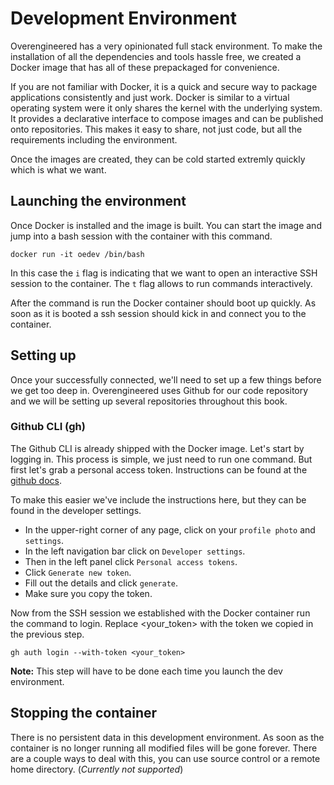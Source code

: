 # Development Environment

Overengineered has a very opinionated full stack environment. To make the installation of all the 
dependencies and tools hassle free, we created a Docker image that has all of these prepackaged 
for convenience.

If you are not familiar with Docker, it is a quick and secure way to package applications 
consistently and just work. Docker is similar to a virtual operating system were it only shares 
the kernel with the underlying system. It provides a declarative interface to compose images and 
can be published onto repositories. This makes it easy to share, not just code, but all the 
requirements including the environment.

Once the images are created, they can be cold started extremly quickly which is what we want.

## Launching the environment

Once Docker is installed and the image is built. You can start the image and jump into a bash 
session with the container with this command.

```rust,ignore
docker run -it oedev /bin/bash
```

In this case the `i` flag is indicating that we want to open an interactive SSH session to the 
container. The `t` flag allows to run commands interactively.

After the command is run the Docker container should boot up quickly. As soon as it is booted a 
ssh session should kick in and connect you to the container.

## Setting up

Once your successfully connected, we'll need to set up a few things before we get too deep in. 
Overengineered uses Github for our code repository and we will be setting up several repositories
throughout this book.

### Github CLI (gh)

The Github CLI is already shipped with the Docker image. Let's start by logging in. This process 
is simple, we just need to run one command. But first let's grab a personal access token. 
Instructions can be found at the 
[github docs](https://docs.github.com/en/authentication/keeping-your-account-and-data-secure/creating-a-personal-access-token).

To make this easier we've include the instructions here, but they can be found in the developer 
settings.

* In the upper-right corner of any page, click on your `profile photo` and `settings`.
* In the left navigation bar click on `Developer settings`.
* Then in the left panel click `Personal access tokens`.
* Click `Generate new token`.
* Fill out the details and click `generate`.
* Make sure you copy the token.

Now from the SSH session we established with the Docker container run the command to login. 
Replace <your_token> with the token we copied in the previous step.

```rust,ignore
gh auth login --with-token <your_token>
```

**Note:** This step will have to be done each time you launch the dev environment.

## Stopping the container

There is no persistent data in this development environment. As soon as the container is no longer
running all modified files will be gone forever. There are a couple ways to deal with this, you 
can use source control or a remote home directory. (*Currently not supported*)
